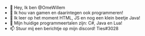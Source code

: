 - 👋 Hey, Ik ben @OmeWillem
- 👀 Ik hou van gamen en daarintegen ook programmeren!
- 🌱 Ik leer op het moment HTML, JS en nog een klein beetje Java!
- 💞️ Mijn huidige programmeertalen zijn: C#, Java en Lua!
- 📫 Stuur mij een berichtje op mijn discord! Ties#3028
